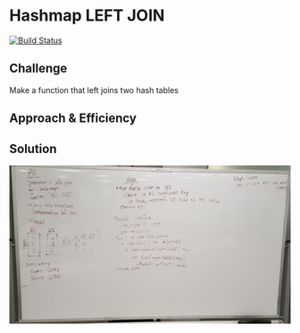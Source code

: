 # Hashmap LEFT JOIN
[![Build Status](https://travis-ci.com/shiratap/data-structures-and-algorithms.svg?branch=master)](https://travis-ci.com/shiratap/data-structures-and-algorithms)

## Challenge
Make a function that left joins two hash tables

## Approach & Efficiency


## Solution
![left-join](../assets/left-join.jpg)